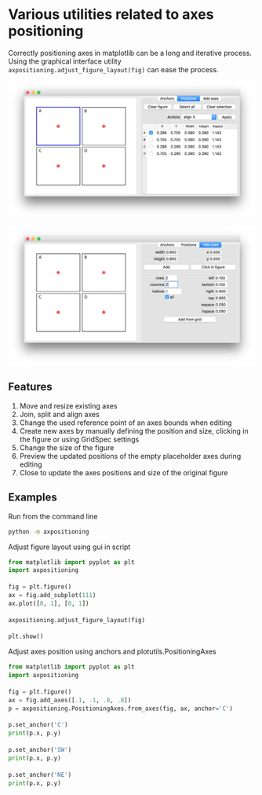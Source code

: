 # Various utilities related to axes positioning
Correctly positioning axes in matplotlib can be a long and iterative process. 
Using the graphical interface utility `axpositioning.adjust_figure_layout(fig)` can ease the process.

![positions](screenshots/axes_positions.png)

![add axes](screenshots/add_axes.png)

## Features
1. Move and resize existing axes
2. Join, split and align axes
3. Change the used reference point of an axes bounds when editing
4. Create new axes by manually defining the position and size, clicking in the figure or using GridSpec settings
5. Change the size of the figure
6. Preview the updated positions of the empty placeholder axes during editing
7. Close to update the axes positions and size of the original figure

## Examples

Run from the command line

```bash
python -m axpositioning
```

Adjust figure layout using gui in script

```python
from matplotlib import pyplot as plt
import axpositioning

fig = plt.figure()
ax = fig.add_subplot(111)
ax.plot([0, 1], [0, 1])

axpositioning.adjust_figure_layout(fig)

plt.show()
```

Adjust axes position using anchors and plotutils.PositioningAxes

```python
from matplotlib import pyplot as plt
import axpositioning

fig = plt.figure()
ax = fig.add_axes([.1, .1, .8, .8])
p = axpositioning.PositioningAxes.from_axes(fig, ax, anchor='C')

p.set_anchor('C')
print(p.x, p.y)

p.set_anchor('SW')
print(p.x, p.y)

p.set_anchor('NE')
print(p.x, p.y)
```
